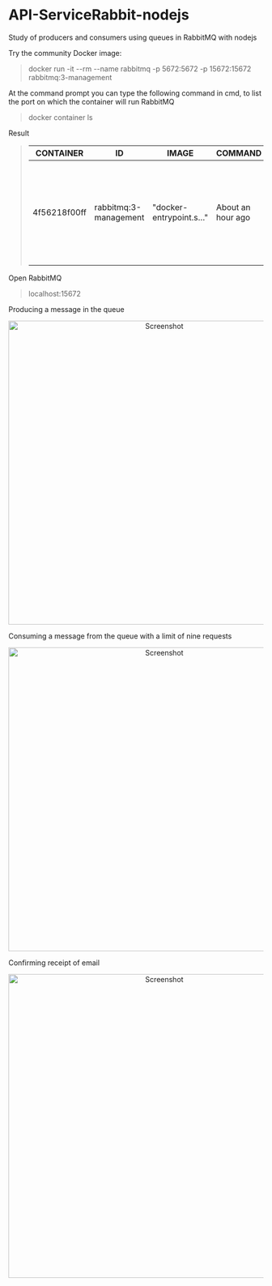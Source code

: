# API-ServiceRabbit-nodejs
Study of producers and consumers using queues in RabbitMQ with nodejs

Try the community Docker image:
> docker run -it --rm --name rabbitmq -p 5672:5672 -p 15672:15672 rabbitmq:3-management

At the command prompt you can type the following command in cmd, to list the port on which the container will run RabbitMQ

> docker container ls

Result
>| CONTAINER   | ID                        | IMAGE                   | COMMAND             | CREATED            | STATUS | PORTS                                                                                                         | NAMES    |
>| ----------- | ------------------------- | ----------------------- | ------------------- | -------------------| ------ | ------------------------------------------------------------------------------------------------------------- | -------- |
>| 4f56218f00ff|   rabbitmq:3-management   | "docker-entrypoint.s…"  | About an hour ago   | Up About an hour   |        | 4369/tcp, 5671/tcp, 0.0.0.0:5672->5672/tcp, 15671/tcp, 15691-15692/tcp, 25672/tcp, 0.0.0.0:15672->15672/tcp   | rabbitmq |

Open RabbitMQ
> <link>localhost:15672</link>

Producing a message in the queue
<p align="center">
  <img src="https://imgur.com/SRUzP4s.gif" width="600" title="Screenshot">
</p>

Consuming a message from the queue with a limit of nine requests
<p align="center">
  <img src="https://imgur.com/Q0VEogT.gif" width="600" title="Screenshot">
</p>

Confirming receipt of email
<p align="center">
  <img src="https://imgur.com/Vd0JAUC.gif" width="600" title="Screenshot">
</p>



